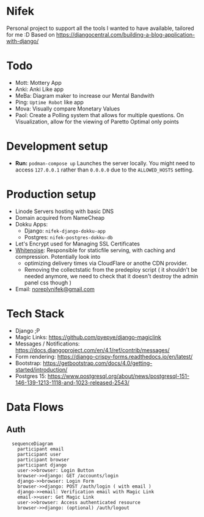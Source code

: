 # Nifek

Personal project to support all the tools I wanted to have available, tailored for me :D
Based on https://djangocentral.com/building-a-blog-application-with-django/

# Todo

- Mott: Mottery App
- Anki: Anki Like app
- MeBa: Diagram maker to increase our Mental Bandwith
- Ping: `Uptime Robot` like app
- Mova: Visually compare Monetary Values
- Paol: Create a Polling system that allows for multiple questions. On Visualization, allow for the viewing of Paretto Optimal only points

# Development setup

- **Run:** `podman-compose up` Launches the server locally. You might need to access `127.0.0.1` rather than `0.0.0.0` due to the `ALLOWED_HOSTS` setting.

# Production setup

- Linode Servers hosting with basic DNS
- Domain acquired from NameCheap
- Dokku Apps:
  - Django: `nifek-django-dokku-app`
  - Postgres: `nifek-postgres-dokku-db`
- Let's Encrypt used for Managing SSL Certificates
- [Whitenoise](https://whitenoise.evans.io/en/stable/django.html): Responsible for staticfile serving, with caching and compression. Potentially look into
  - optimizing delivery times via CloudFlare or anothe CDN provider.
  - Removing the collectstatic from the predeploy script ( it shouldn't be needed anymore, we need to check that it doesn't destroy the admin panel css though )
- Email: noreplynifek@gmail.com

# Tech Stack

- Django ;P
- Magic Links: https://github.com/pyepye/django-magiclink
- Messages / Notifications: https://docs.djangoproject.com/en/4.1/ref/contrib/messages/
- Form rendering: https://django-crispy-forms.readthedocs.io/en/latest/
- Bootstrap: https://getbootstrap.com/docs/4.0/getting-started/introduction/
- Postgres 15: https://www.postgresql.org/about/news/postgresql-151-146-139-1213-1118-and-1023-released-2543/

# Data Flows

## Auth

```mermaid
  sequenceDiagram
    participant email
    participant user
    participant browser
    participant django
    user->>browser: Login Button
    browser->>django: GET /accounts/login
    django->>browser: Login Form
    browser->>django: POST /auth/login ( with email )
    django->>email: Verification email with Magic Link
    email->>user: Get Magic Link
    user->>browser: Access authenticated resource
    browser->>django: (optional) /auth/logout
```
